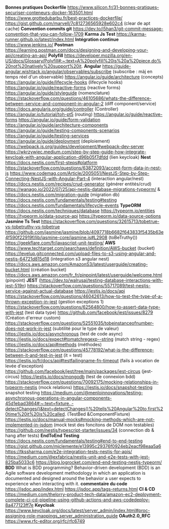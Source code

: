 **Bonnes pratiques Dockerfile**
https://www.silicon.fr/31-bonnes-pratiques-securiser-conteneurs-docker-163501.html 
https://www.grottedubarbu.fr/best-practices-dockerfile/
https://gist.github.com/marvell/7c812736565928e602c4 (clear de apt cache)
**Convention commits git**
https://dev.to/i5han3/git-commit-message-convention-that-you-can-follow-1709
**Karma Js Test**
https://karma-runner.github.io/latest/index.html
**Intégration continue**
https://www.jenkins.io/
**Postman**
https://learning.postman.com/docs/designing-and-developing-your-api/creating-an-api/
**Polyfill**
https://developer.mozilla.org/en-US/docs/Glossary/Polyfill#:~:text=A%20polyfill%20is%20a%20piece,do%20not%20natively%20support%20it.
**Angular**
https://guide-angular.wishtack.io/angular/observables/subscribe (subscribe : màj en temps réel d'un observable)
https://angular.io/guide/architecture (concepts)
https://angular.io/guide/lifecycle-hooks (lifecycle hooks)
https://angular.io/guide/reactive-forms (reactive forms)
https://angular.io/guide/styleguide (nomenclature)
https://stackoverflow.com/questions/46105686/whats-the-difference-between-service-and-component-in-angular-2 (diff component/service)
https://docs.angularjs.org/guide/controller (Controller)
https://angular.io/tutorial/toh-pt5 (routing)
https://angular.io/guide/reactive-forms
https://angular.io/guide/form-validation
https://angular.io/guide/architecture-components
https://angular.io/guide/testing-components-scenarios
https://angular.io/guide/testing-services
https://angular.io/guide/deployment (deploiement)
https://webpack.js.org/guides/development/#webpack-dev-server
https://wkrzywiec.medium.com/step-by-step-guide-how-integrate-keycloak-with-angular-application-d96b05f7dfdd (lien keycloak)
**Nest**
https://docs.nestjs.com/first-steps#platform
https://stackoverflow.com/questions/63872093/accept-form-data-in-nest-js
https://www.codemag.com/Article/2005051/NestJS-Step-by-Step-Connecting-NestJS-with-Angular-Part-4 (interaction angular/nest)
https://docs.nestjs.com/recipes/crud-generator (générer entités/crud)
https://wanago.io/2022/07/25/api-nestjs-database-migrations-typeorm/ & https://docs.nestjs.com/migration-guide (migration db)
https://docs.nestjs.com/fundamentals/testing#testing
https://docs.nestjs.com/fundamentals/lifecycle-events
**TypeORM**
https://docs.nestjs.com/techniques/database 
https://typeorm.io/entities
https://typeorm.io/data-source-api
https://typeorm.io/data-source-options
**Jasmine Ts Test**
https://stackoverflow.com/questions/32615713/tobetrue-vs-tobetruthy-vs-tobetrue
https://github.com/jasmine/jasmine/blob/4097718b6682f643833f5435b63e4f590f22919f/lib/jasmine-core/jasmine.js#L2908 (toBeTruthy())
https://geekflare.com/fr/javascript-unit-testing/
**AWS**
https://www.techtarget.com/searchaws/definition/AWS-bucket (bucket)
https://levelup.gitconnected.com/upload-files-to-s3-using-angular-and-nestjs-64721d815d18 (integration s3 angular nest)
https://docs.aws.amazon.com/AmazonS3/latest/userguide/creating-bucket.html (création bucket)
https://docs.aws.amazon.com/fr_fr/pinpoint/latest/userguide/welcome.html (pinpoint)
**JEST**
(https://dev.to/walrusai/testing-database-interactions-with-jest-519n)
https://stackoverflow.com/questions/55717089/test-nestjs-service-against-actual-database
https://jestjs.io/docs/api
https://stackoverflow.com/questions/46042613/how-to-test-the-type-of-a-thrown-exception-in-jest (gestion exceptions 1)
https://stackoverflow.com/questions/62564800/how-to-assert-data-type-with-jest (test data type)
https://github.com/facebook/jest/issues/8279 (Création d'erreur custom)
https://stackoverflow.com/questions/52551035/tobeinstanceofnumber-does-not-work-in-jest (subtilité pour le type de valeur)
https://jestjs.io/docs/asynchronous (test de code async)
https://jestjs.io/docs/expect#tomatchregexp--string (match string - regex)
https://jestjs.io/docs/api#methods (méthodes)
https://stackoverflow.com/questions/45778192/what-is-the-difference-between-it-and-test-in-jest (it = test)
https://jestjs.io/fr/docs/api#testfailingname-fn-timeout (fails à vocation de levée d'exception)
https://github.com/facebook/jest/tree/main/packages/jest-circus (jest-circus)
https://jestjs.io/docs/mongodb (test de connexion bdd)
https://stackoverflow.com/questions/70092175/mocking-relationships-in-typeorm-nestjs (mock relations)
https://jestjs.io/docs/snapshot-testing snapshot testing
https://medium.com/@menloinnovations/testing-asynchronous-operations-in-angular-components-45d1ebad3864#:~:text=fixture.,-detectChanges()&text=detectChanges()%20tells%20Angular%20to,first%20time%20it%20is%20called. (TestBed &ComponentFixture)
https://jestjs.io/docs/manual-mocks#mocking-methods-which-are-not-implemented-in-jsdom (mock test des foncitons de DOM non testables)
https://github.com/nestjs/typescript-starter/issues/34 (connection db & hang after tests)
**EndToEnd Testing**
https://docs.nestjs.com/fundamentals/testing#end-to-end-testing
https://gist.github.com/mjclemente/e13995c29376f0924eb2eacf98eaa5a6
https://tkssharma.com/e2e-integration-tests-nestjs-for-apis/
https://medium.com/@exfabrica/nestjs-unit-and-e2e-tests-with-jest-825ba5033c6
https://blog.logrocket.com/end-end-testing-nestjs-typeorm/
**BDD**
What is BDD programming?
Behavior-driven development (BDD) is an Agile software development methodology in which an application is documented and designed around the behavior a user expects to experience when interacting with it.
**commentaire du code**
https://jsdoc.app/index.html
https://jsdoc.app/tags-returns.html
**CI & CD**
https://medium.com/thelorry-product-tech-data/amazon-ec2-deployment-complete-ci-cd-pipeline-using-github-actions-and-aws-codedeploy-8a477123ff7e
**Keycloak**
https://www.keycloak.org/docs/latest/server_admin/index.html#proc-assigning-role-mappings_server_administration_guide
**OAuth2.0_RFC**
https://www.rfc-editor.org/rfc/rfc6749